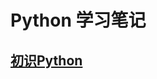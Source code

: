 # Python 学习笔记

## [初识Python](https://github.com/WzlMichael/PythonLearn/tree/master/%E5%88%9D%E8%AF%86Python)
